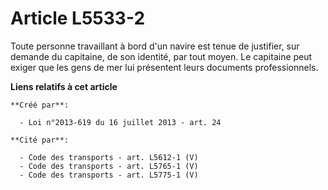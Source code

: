 # Article L5533-2

Toute personne travaillant à bord d'un navire est tenue de justifier, sur demande du capitaine, de son identité, par tout
moyen. Le capitaine peut exiger que les gens de mer lui présentent leurs documents professionnels.

**Liens relatifs à cet article**

	**Créé par**:

	  - Loi n°2013-619 du 16 juillet 2013 - art. 24

	**Cité par**:

	  - Code des transports - art. L5612-1 (V)
	  - Code des transports - art. L5765-1 (V)
	  - Code des transports - art. L5775-1 (V)
